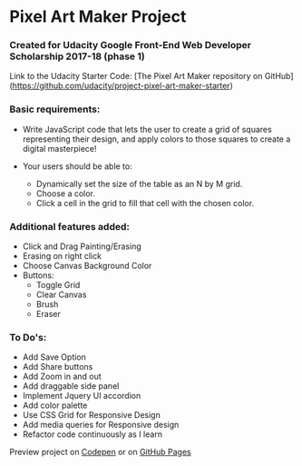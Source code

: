 # Pixel Art Maker Project

### Created for Udacity Google Front-End Web Developer Scholarship 2017-18 (phase 1)

Link to the Udacity Starter Code: [The Pixel Art Maker repository on GitHub] (https://github.com/udacity/project-pixel-art-maker-starter)

### Basic requirements:
* Write JavaScript code that lets the user to create a grid of squares representing their design, and apply colors to those squares to create a digital masterpiece!

* Your users should be able to:

    - Dynamically set the size of the table as an N by M grid.
    - Choose a color.
    - Click a cell in the grid to fill that cell with the chosen color.

### Additional features added:

- Click and Drag Painting/Erasing
- Erasing on right click
- Choose Canvas Background Color
- Buttons:
  - Toggle Grid
  - Clear Canvas
  - Brush
  - Eraser
  
### To Do's:
  - Add Save Option
  - Add Share buttons
  - Add Zoom in and out
  - Add draggable side panel
  - Implement Jquery UI accordion
  - Add color palette
  - Use CSS Grid for Responsive Design
  - Add media queries for Responsive design
  - Refactor code continuously as I learn

Preview project on [Codepen](https://codepen.io/CuriousCC/pen/gvwgRq) or on [GitHub Pages](https://curiouscc.github.io/)

